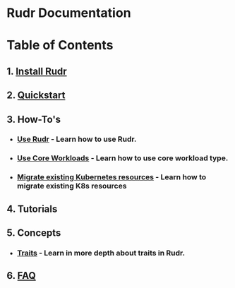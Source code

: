 # Rudr Documentation

# Table of Contents

## 1. [Install Rudr](./setup/install.md)

## 2. [Quickstart](./quickstart/quickstart.md)
## 3. How-To's
* ### [Use Rudr](./how-to/using_scylla.md) - Learn how to use Rudr.
* ### [Use Core Workloads](./how-to/workloads.md) - Learn how to use core workload type.
* ### [Migrate existing Kubernetes resources](./how-to/migrating.md) - Learn how to migrate existing K8s resources

## 4. Tutorials 

## 5. Concepts
* ### [Traits](./concepts/traits.md) - Learn in more depth about traits in Rudr.

## 6. [FAQ](./faq.md)
